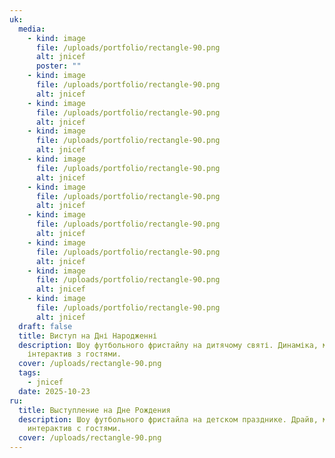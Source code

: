 ```yaml
---
uk:
  media:
    - kind: image
      file: /uploads/portfolio/rectangle-90.png
      alt: jnicef
      poster: ""
    - kind: image
      file: /uploads/portfolio/rectangle-90.png
      alt: jnicef
    - kind: image
      file: /uploads/portfolio/rectangle-90.png
      alt: jnicef
    - kind: image
      file: /uploads/portfolio/rectangle-90.png
      alt: jnicef
    - kind: image
      file: /uploads/portfolio/rectangle-90.png
      alt: jnicef
    - kind: image
      file: /uploads/portfolio/rectangle-90.png
      alt: jnicef
    - kind: image
      file: /uploads/portfolio/rectangle-90.png
      alt: jnicef
    - kind: image
      file: /uploads/portfolio/rectangle-90.png
      alt: jnicef
    - kind: image
      file: /uploads/portfolio/rectangle-90.png
      alt: jnicef
    - kind: image
      file: /uploads/portfolio/rectangle-90.png
      alt: jnicef
  draft: false
  title: Виступ на Дні Народженні
  description: Шоу футбольного фристайлу на дитячому святі. Динаміка, музика та
    інтерактив з гостями.
  cover: /uploads/rectangle-90.png
  tags:
    - jnicef
  date: 2025-10-23
ru:
  title: Выступление на Дне Рождения
  description: Шоу футбольного фристайла на детском празднике. Драйв, музыка и
    интерактив с гостями.
  cover: /uploads/rectangle-90.png
---
```

